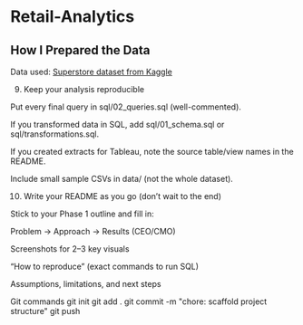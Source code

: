 # Retail-Analytics
## How I Prepared the Data

Data used: [Superstore dataset from Kaggle](https://www.kaggle.com/datasets/vivek468/superstore-dataset-final?resource=download)

9) Keep your analysis reproducible

Put every final query in sql/02_queries.sql (well-commented).

If you transformed data in SQL, add sql/01_schema.sql or sql/transformations.sql.

If you created extracts for Tableau, note the source table/view names in the README.

Include small sample CSVs in data/ (not the whole dataset).

10) Write your README as you go (don’t wait to the end)

Stick to your Phase 1 outline and fill in:

Problem → Approach → Results (CEO/CMO)

Screenshots for 2–3 key visuals

“How to reproduce” (exact commands to run SQL)

Assumptions, limitations, and next steps

Git commands
git init
git add .
git commit -m "chore: scaffold project structure"
git push

